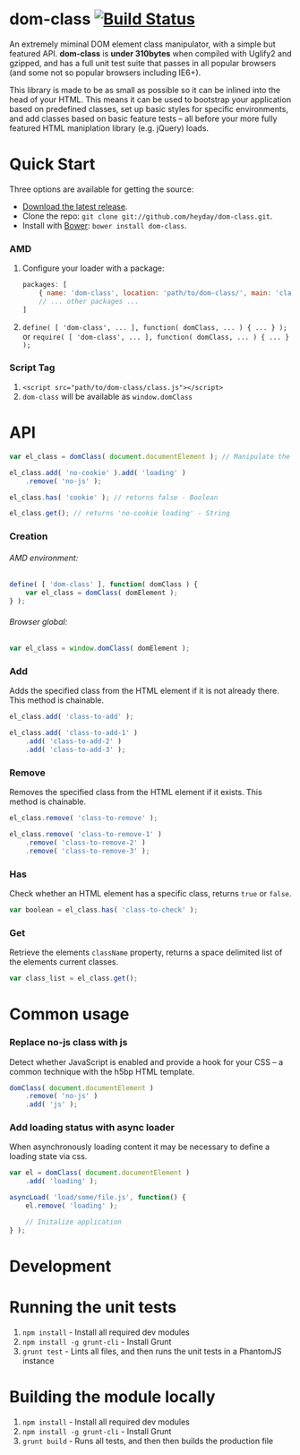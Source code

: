 # dom-class [![Build Status](https://secure.travis-ci.org/heyday/dom-class.png)](http://travis-ci.org/heyday/dom-class)

An extremely miminal DOM element class manipulator, with a simple but featured API. **dom-class** is **under 310bytes** when compiled with Uglify2 and gzipped, and has a full unit test suite that passes in all popular browsers (and some not so popular browsers including IE6+).

This library is made to be as small as possible so it can be inlined into the head of your HTML. This means it can be used to bootstrap your application based on predefined classes, set up basic styles for specific environments, and add classes based on basic feature tests – all before your more fully featured HTML maniplation library (e.g. jQuery) loads.


Quick Start
===========

Three options are available for getting the source:

* [Download the latest release](https://github.com/heyday/dom-class/zipball/master).
* Clone the repo: `git clone git://github.com/heyday/dom-class.git`.
* Install with [Bower](http://twitter.github.com/bower): `bower install dom-class`.

### AMD

1. Configure your loader with a package:

	```javascript
	packages: [
		{ name: 'dom-class', location: 'path/to/dom-class/', main: 'class' },
		// ... other packages ...
	]
	```

1. `define( [ 'dom-class', ... ], function( domClass, ... ) { ... } );` or `require( [ 'dom-class', ... ], function( domClass, ... ) { ... } );`

### Script Tag

1. `<script src="path/to/dom-class/class.js"></script>`
1. `dom-class` will be available as `window.domClass`


API
===========

```javascript
var el_class = domClass( document.documentElement ); // Manipulate the `html` tag

el_class.add( 'no-cookie' ).add( 'loading' )
	.remove( 'no-js' );

el_class.has( 'cookie' ); // returns false - Boolean

el_class.get(); // returns 'no-cookie loading' - String
```

### Creation

###### AMD environment:
```javascript
define( [ 'dom-class' ], function( domClass ) {
	var el_class = domClass( domElement );
} );
```

###### Browser global:
```javascript
var el_class = window.domClass( domElement );
```

### Add
Adds the specified class from the HTML element if it is not already there. This method is chainable.

```javascript
el_class.add( 'class-to-add' );

el_class.add( 'class-to-add-1' )
	.add( 'class-to-add-2' )
	.add( 'class-to-add-3' );
```

### Remove
Removes the specified class from the HTML element if it exists. This method is chainable.

```javascript
el_class.remove( 'class-to-remove' );

el_class.remove( 'class-to-remove-1' )
	.remove( 'class-to-remove-2' )
	.remove( 'class-to-remove-3' );
```

### Has
Check whether an HTML element has a specific class, returns `true` or `false`.

```javascript
var boolean = el_class.has( 'class-to-check' );
```

### Get
Retrieve the elements `className` property, returns a space delimited list of the elements current classes.

```javascript
var class_list = el_class.get();
```



Common usage
===========

### Replace no-js class with js
Detect whether JavaScript is enabled and provide a hook for your CSS – a common technique with the h5bp HTML template.

```javascript
domClass( document.documentElement )
	.remove( 'no-js' )
	.add( 'js' );
```

### Add loading status with async loader
When asynchronously loading content it may be necessary to define a loading state via css.

```javascript
var el = domClass( document.documentElement )
	.add( 'loading' );

asyncLoad( 'load/some/file.js', function() {
	el.remove( 'loading' );

	// Initalize application
} );
```

Development
===========

# Running the unit tests

1. `npm install` - Install all required dev modules
1. `npm install -g grunt-cli` - Install Grunt
1. `grunt test` - Lints all files, and then runs the unit tests in a PhantomJS instance

# Building the module locally

1. `npm install` - Install all required dev modules
1. `npm install -g grunt-cli` - Install Grunt
1. `grunt build` - Runs all tests, and then then builds the production file
